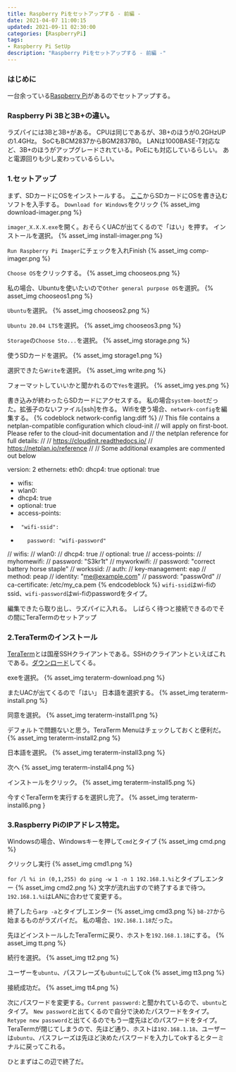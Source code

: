 ```yaml
---
title: Raspberry Piをセットアップする - 前編 -
date: 2021-04-07 11:00:15
updated: 2021-09-11 02:30:00
categories: [RaspberryPi]
tags: 
- Raspberry Pi SetUp
description: "Raspberry Piをセットアップする - 前編 -"
---
```

### はじめに
一台余っている[Raspberry Pi](https://www.raspberrypi.org/products/raspberry-pi-3-model-b/)があるのでセットアップする。

<!-- more -->
<!-- toc -->
### Raspberry Pi 3Bと3B+の違い。
ラズパイには3Bと3B+がある。
CPUは同じであるが、3B+のほうが0.2GHzUPの1.4GHz。
SoCもBCM2837からBGM2837B0。
LANは1000BASE-T対応など、3B+のほうがアップグレードされている。PoEにも対応しているらしい。
あと電源回りも少し変わっているらしい。

### 1.セットアップ
まず、SDカードにOSをインストールする。
[ここ](https://www.raspberrypi.org/software/)からSDカードにOSを書き込むソフトを入手する。
`Download for Windows`をクリック
{% asset_img download-imager.png %}

`imager_X.X.X.exe`を開く。おそらくUACが出てくるので「はい」を押す。
インストールを選択。
{% asset_img install-imager.png %}

`Run Raspberry Pi Imager`にチェックを入れFinish
{% asset_img comp-imager.png %}

`Choose OS`をクリックする。
{% asset_img chooseos.png %}

私の場合、Ubuntuを使いたいので`Other general purpose OS`を選択。
{% asset_img chooseos1.png %}

`Ubuntu`を選択。
{% asset_img chooseos2.png %}

`Ubuntu 20.04 LTS`を選択。
{% asset_img chooseos3.png %}

`Storage`の`Choose Sto...`を選択。
{% asset_img storage.png %}

使うSDカードを選択。
{% asset_img storage1.png %}

選択できたら`Write`を選択。
{% asset_img write.png %}

フォーマットしていいかと聞かれるので`Yes`を選択。
{% asset_img yes.png %}

書き込みが終わったらSDカードにアクセスする。
私の場合`system-boot`だった。拡張子のないファイル[ssh]を作る。
Wifiを使う場合、`network-config`を編集する。
{% codeblock network-config lang:diff %}
// This file contains a netplan-compatible configuration which cloud-init
// will apply on first-boot. Please refer to the cloud-init documentation and
// the netplan reference for full details:
//
// https://cloudinit.readthedocs.io/
// https://netplan.io/reference
//
// Some additional examples are commented out below

version: 2
ethernets:
  eth0:
    dhcp4: true
    optional: true
+ wifis:
+  wlan0:
+    dhcp4: true
+    optional: true
+    access-points:
+      "wifi-ssid":
+        password: "wifi-password"
// wifis:
//  wlan0:
//    dhcp4: true
//    optional: true
//    access-points:
//      myhomewifi:
//        password: "S3kr1t"
//      myworkwifi:
//        password: "correct battery horse staple"
//      workssid:
//        auth:
//          key-management: eap
//          method: peap
//          identity: "me@example.com"
//          password: "passw0rd"
//          ca-certificate: /etc/my_ca.pem
{% endcodeblock %}
`wifi-ssid`はwi-fiのssid、`wifi-password`はwi-fiのpasswordをタイプ。

編集できたら取り出し、ラズパイに入れる。
しばらく待つと接続できるのでその間にTeraTermのセットアップ

### 2.TeraTermのインストール
[TeraTerm](http://ttssh2.osdn.jp/)とは国産SSHクライアントである。SSHのクライアントといえばこれである。[ダウンロード](https://ja.osdn.net/projects/ttssh2/releases/)してくる。

exeを選択。
{% asset_img teraterm-download.png %}

またUACが出てくるので「はい」
日本語を選択する。
{% asset_img teraterm-install.png %}

同意を選択。
{% asset_img teraterm-install1.png %}

デフォルトで問題ないと思う。TeraTerm Menuはチェックしておくと便利だ。
{% asset_img teraterm-install2.png %} 

日本語を選択。
{% asset_img teraterm-install3.png %}

次へ
{% asset_img teraterm-install4.png %}

インストールをクリック。
{% asset_img teraterm-install5.png %}

今すぐTeraTermを実行するを選択し完了。
{% asset_img teraterm-install6.png }

### 3.Raspberry PiのIPアドレス特定。
Windowsの場合、Windowsキーを押して`cmd`とタイプ
{% asset_img cmd.png %}

クリックし実行
{% asset_img cmd1.png %}

`for /l %i in (0,1,255) do ping -w 1 -n 1 192.168.1.%i`とタイプしエンター
{% asset_img cmd2.png %}
文字が流れ出すので終了するまで待つ。
`192.168.1.%i`はLANに合わせて変更する。

終了したら`arp -a`とタイプしエンター
{% asset_img cmd3.png %}
`b8-27`から始まるものがラズパイだ。
私の場合、`192.168.1.18`だった。

先ほどインストールしたTeraTermに戻り、ホストを`192.168.1.18`にする。
{% asset_img tt.png %}

続行を選択。
{% asset_img tt2.png %}

ユーザーを`ubuntu`、パスフレーズも`ubuntu`にしてok
{% asset_img tt3.png %}

接続成功だ。
{% asset_img tt4.png %}

次にパスワードを変更する。`Current password:`と聞かれているので、`ubuntu`とタイプ。
`New password`と出てくるので自分で決めたパスワードをタイプ。
`Retype new password`と出てくるのでもう一度先ほどのパスワードをタイプ。
TeraTermが閉じてしまうので、先ほど通り、ホストは`192.168.1.18`、ユーザーは`ubuntu`、パスフレーズは先ほど決めたパスワードを入力してokするとターミナルに戻ってこれる。

ひとまずはこの辺で終了だ。